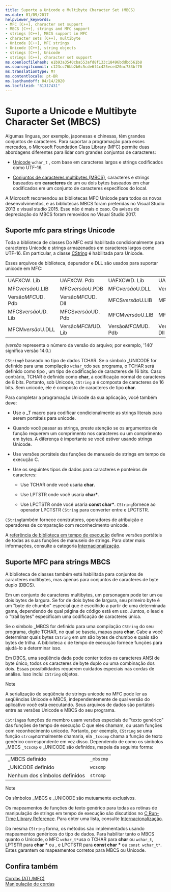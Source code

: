 ```yaml
---
title: Suporte a Unicode e Multibyte Character Set (MBCS)
ms.date: 01/09/2017
helpviewer_keywords:
- MFC [C++], character set support
- MBCS [C++], strings and MFC support
- strings [C++], MBCS support in MFC
- character sets [C++], multibyte
- Unicode [C++], MFC strings
- Unicode [C++], string objects
- strings [C++], Unicode
- strings [C++], character set support
ms.openlocfilehash: e1b93a3540cba553afd8f133c18496bddbd561b8
ms.sourcegitcommit: c123cc76bb2b6c5cde6f4c425ece420ac733bf70
ms.translationtype: MT
ms.contentlocale: pt-BR
ms.lasthandoff: 04/14/2020
ms.locfileid: "81317431"
---
```

# <a name="unicode-and-multibyte-character-set-mbcs-support"></a>Suporte a Unicode e Multibyte Character Set (MBCS)

Algumas línguas, por exemplo, japonesas e chinesas, têm grandes conjuntos de caracteres. Para suportar a programação para esses mercados, o Microsoft Foundation Class Library (MFC) permite duas abordagens diferentes para lidar com grandes conjuntos de caracteres:

- [Unicode](#mfc-support-for-unicode-strings) `wchar_t` , com base em caracteres largos e strings codificados como UTF-16.

- [Conjuntos de caracteres multibytes (MBCS)](#mfc-support-for-mbcs-strings), caracteres e strings baseados em **caracteres** de um ou dois bytes baseados em char codificados em um conjunto de caracteres específicos do local.

A Microsoft recomendou as bibliotecas MFC Unicode para todos os novos desenvolvimentos, e as bibliotecas MBCS foram preteridas no Visual Studio 2013 e visual studio 2015. Esse não é mais o caso. Os avisos de depreciação do MBCS foram removidos no Visual Studio 2017.

## <a name="mfc-support-for-unicode-strings"></a>Suporte mfc para strings Unicode

Toda a biblioteca de classes Do MFC está habilitada condicionalmente para caracteres Unicode e strings armazenados em caracteres largos como UTF-16. Em particular, a classe [CString](../atl-mfc-shared/reference/cstringt-class.md) é habilitada para Unicode.

Esses arquivos de biblioteca, depurador e DLL são usados para suportar unicode em MFC:

|||||
|-|-|-|-|
|UAFXCW. Lib|UAFXCW. Pdb|UAFXCWD. Lib|UAFXCWD. Pdb|
|MFC*versão*U.LIB|MFC*versão*U.PDB|MFC*versão*U.DLL|Versão*MFC*UD. Lib|
|Versão*MFC*UD. Pdb|Versão*MFC*UD. Dll|MFCS*versão*U.LIB|MFCS*versão*U.PDB|
|MFCS*versão*UD. Lib|MFCS*versão*UD. Pdb|MFCM*versão*U.LIB|MFCM*versão*U.PDB|
|MFCM*versão*U.DLL|Versão*MFCM*UD. Lib|Versão*MFCM*UD. Pdb|Versão*MFCM*UD. Dll|

*(versão* representa o número da versão do arquivo; por exemplo, '140' significa versão 14.0.)

`CString`é baseado no tipo de dados TCHAR. Se o símbolo _UNICODE for definido para uma compilação `wchar_t`do seu programa, o TCHAR será definido como tipo , um tipo de codificação de caracteres de 16 bits. Caso contrário, TCHAR é definido como **char**, a codificação normal de caracteres de 8 bits. Portanto, sob Unicode, `CString` a é composta de caracteres de 16 bits. Sem unicode, ele é composto de caracteres de tipo **char**.

Para completar a programação Unicode da sua aplicação, você também deve:

- Use o _T macro para codificar condicionalmente as strings literais para serem portáteis para unicode.

- Quando você passar as strings, preste atenção se os argumentos de função requerem um comprimento nos caracteres ou um comprimento em bytes. A diferença é importante se você estiver usando strings Unicode.

- Use versões portáteis das funções de manuseio de strings em tempo de execução C.

- Use os seguintes tipos de dados para caracteres e ponteiros de caracteres:

  - Use TCHAR onde você usaria **char**.

  - Use LPTSTR onde você usaria **char**<strong>\*</strong>.

  - Use LPCTSTR onde você usaria **const char**<strong>\*</strong>. `CString`fornece ao operador LPCTSTR `CString` para converter entre e LPCTSTR.

`CString`também fornece construtores, operadores de atribuição e operadores de comparação com reconhecimento unicode.

A [referência de biblioteca em tempo de execução](../c-runtime-library/c-run-time-library-reference.md) define versões portáteis de todas as suas funções de manuseio de strings. Para obter mais informações, consulte a categoria [Internacionalização](../c-runtime-library/internationalization.md).

## <a name="mfc-support-for-mbcs-strings"></a>Suporte MFC para strings MBCS

A biblioteca de classes também está habilitada para conjuntos de caracteres multibytes, mas apenas para conjuntos de caracteres de byte duplo (DBCS).

Em um conjunto de caracteres multibytes, um personagem pode ter um ou dois bytes de largura. Se for de dois bytes de largura, seu primeiro byte é um "byte de chumbo" especial que é escolhido a partir de uma determinada gama, dependendo de qual página de código está em uso. Juntos, o lead e o "trail bytes" especificam uma codificação de caracteres única.

Se o símbolo _MBCS for definido para uma compilação `CString` do seu programa, digite TCHAR, no qual se baseia, mapas para **char**. Cabe a você determinar quais bytes `CString` em um são bytes de chumbo e quais são bytes de trilha. A biblioteca c de tempo de execução fornece funções para ajudá-lo a determinar isso.

Em DBCS, uma seqüência dada pode conter todos os caracteres ANSI de byte único, todos os caracteres de byte duplo ou uma combinação dos dois. Essas possibilidades requerem cuidados especiais nas cordas de análise. Isso inclui `CString` objetos.

> [!NOTE]
> A serialização de seqüência de strings unicode no MFC pode ler as seqüências Unicode e MBCS, independentemente de qual versão do aplicativo você está executando. Seus arquivos de dados são portáteis entre as versões Unicode e MBCS do seu programa.

`CString`as funções de membro usam versões especiais de "texto genérico" das funções de tempo de execução C que eles chamam, ou usam funções com reconhecimento unicode. Portanto, por exemplo, `CString` se uma função `strcmp`normalmente chamaria, ela `_tcscmp` chama a função de texto genérico correspondente em vez disso. Dependendo de como os símbolos _MBCS `_tcscmp` e _UNICODE são definidos, mapeia da seguinte forma:

|||
|-|-|
|_MBCS definido|`_mbscmp`|
|_UNICODE definido|`wcscmp`|
|Nenhum dos símbolos definidos|`strcmp`|

> [!NOTE]
> Os símbolos _MBCS e _UNICODE são mutuamente exclusivos.

Os mapeamentos de funções de texto genérico para todas as rotinas de manipulação de strings em tempo de execução são discutidos no [C Run-Time Library Reference](../c-runtime-library/c-run-time-library-reference.md). Para obter uma lista, consulte [Internacionalização](../c-runtime-library/internationalization.md).

Da mesma `CString` forma, os métodos são implementados usando mapeamentos genéricos do tipo de dados. Para habilitar tanto o MBCS quanto o Unicode, o MFC `wchar_t*`usa o TCHAR para **char** ou `wchar_t`, LPTSTR para **char** <strong>\*</strong> ou , e LPCTSTR para **const char** <strong>\*</strong> ou `const wchar_t*`. Estes garantem os mapeamentos corretos para MBCS ou Unicode.

## <a name="see-also"></a>Confira também

[Cordas (ATL/MFC)](../atl-mfc-shared/strings-atl-mfc.md)<br/>
[Manipulação de cordas](../c-runtime-library/string-manipulation-crt.md)
